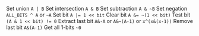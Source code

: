 Set union `A | B`
Set intersection `A & B`
Set subtraction `A & ~B`
Set negation `ALL_BITS ^ A` or `~A`
Set bit `A |= 1 << bit`
Clear bit `A &= ~(1 << bit)`
Test bit `(A & 1 << bit) != 0`
Extract last bit `A&-A` or `A&~(A-1)` or `x^(x&(x-1))`
Remove last bit `A&(A-1)`
Get all 1-bits `~0`